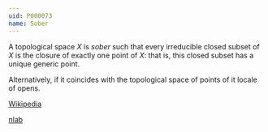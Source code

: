 ```yaml
---
uid: P000073
name: Sober
---
```

A topological space $X$ is *sober* such that every irreducible closed subset of $X$ is the closure of exactly one point of $X$: that is, this closed subset has a unique generic point.

Alternatively, if it coincides with the topological space of points of it locale of opens.

[Wikipedia](http://en.wikipedia.org/wiki/Sober_space)

[nlab](http://ncatlab.org/nlab/show/sober+topological+space)

